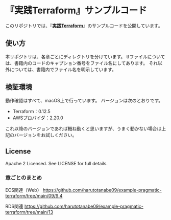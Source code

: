 # 『実践Terraform』サンプルコード

このリポジトリでは、『**[実践Terraform](https://www.amazon.co.jp/dp/4844378139/)**』のサンプルコードを公開しています。

## 使い方

本リポジトリは、各章ごとにディレクトリを分けています。
tfファイルについては、書籍内のコードのキャプション番号をファイル名にしてあります。
それ以外については、書籍内でファイル名を明示しています。

## 検証環境

動作確認はすべて、macOS上で行っています。
バージョンは次のとおりです。

- Terraform：0.12.5
- AWSプロバイダ：2.20.0

これ以降のバージョンであれば概ね動くと思いますが、うまく動かない場合は上記のバージョンをお試しください。

## License

Apache 2 Licensed. See LICENSE for full details.

### 章ごとのまとめ

ECS関連（Web）
https://github.com/harutotanabe09/example-pragmatic-terraform/tree/main/09/9.4

RDS関連
https://github.com/harutotanabe09/example-pragmatic-terraform/tree/main/13


